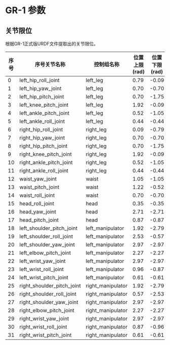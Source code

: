 # GR-1 参数

## 关节限位

根据GR-1正式版URDF文件提取出的关节限位。

| 序号 | 序号关节名称                 | 控制组名称        | 位置上限 (rad) | 位置下限 (rad) | 速度上限 (rad/s) | 扭矩上限 (Nm) |
|-------|----------------------------|-------------------|-------------------|-------------------|------------------------|-------------------|
| 0     | left_hip_roll_joint        | left_leg          | 0.79              | -0.09             | 7.64                   | 84.18             |
| 1     | left_hip_yaw_joint         | left_leg          | 0.70              | -0.70             | 9.80                   | 65.00             |
| 2     | left_hip_pitch_joint       | left_leg          | 0.70              | -1.75             | 18.54                  | 135.00            |
| 3     | left_knee_pitch_joint      | left_leg          | 1.92              | -0.09             | 18.53                  | 135.00            |
| 4     | left_ankle_pitch_joint     | left_leg          | 0.52              | -1.05             | 10.26                  | 41.67             |
| 5     | left_ankle_roll_joint      | left_leg          | 0.44              | -0.44             | 10.26                  | 41.67             |
| 6     | right_hip_roll_joint       | right_leg         | 0.09              | -0.79             | 7.64                   | 84.18             |
| 7     | right_hip_yaw_joint        | right_leg         | 0.70              | -0.70             | 9.80                   | 65.00             |
| 8     | right_hip_pitch_joint      | right_leg         | 0.70              | -1.75             | 18.54                  | 135.00            |
| 9     | right_knee_pitch_joint     | right_leg         | 1.92              | -0.09             | 18.54                  | 135.00            |
| 10    | right_ankle_pitch_joint    | right_leg         | 0.52              | -1.05             | 10.26                  | 41.67             |
| 11    | right_ankle_roll_joint     | right_leg         | 0.44              | -0.44             | 10.26                  | 41.67             |
| 12    | waist_yaw_joint            | waist             | 1.05              | -1.05             | 9.80                   | 65.00             |
| 13    | waist_pitch_joint          | waist             | 1.22              | -0.52             | 9.80                   | 65.00             |
| 14    | waist_roll_joint           | waist             | 0.70              | -0.70             | 9.80                   | 65.00             |
| 15    | head_roll_joint            | head              | 0.35              | -0.35             | 15.08                  | 5.25              |
| 16    | head_yaw_joint             | head              | 2.71              | -2.71             | 15.08                  | 5.25              |
| 17    | head_pitch_joint           | head              | 0.87              | -0.87             | 15.08                  | 5.25              |
| 18    | left_shoulder_pitch_joint  | left_manipulator  | 1.92              | -2.79             | 6.28                   | 38.46             |
| 19    | left_shoulder_roll_joint   | left_manipulator  | 2.53              | -0.57             | 6.28                   | 38.46             |
| 20    | left_shoulder_yaw_joint    | left_manipulator  | 2.97              | -2.97             | 5.24                   | 30.30             |
| 21    | left_elbow_pitch_joint     | left_manipulator  | 2.27              | -2.27             | 5.24                   | 30.30             |
| 22    | left_wrist_yaw_joint       | left_manipulator  | 2.97              | -2.97             | 16.55                  | 13.17             |
| 23    | left_wrist_roll_joint      | left_manipulator  | 0.96              | -0.87             | 15.08                  | 5.25              |
| 24    | left_wrist_pitch_joint     | left_manipulator  | 0.61              | -0.61             | 15.08                  | 5.25              |
| 25    | right_shoulder_pitch_joint | right_manipulator | 1.92              | -2.79             | 6.28                   | 38.46             |
| 26    | right_shoulder_roll_joint  | right_manipulator | 0.57              | -2.53             | 6.28                   | 38.46             |
| 27    | right_shoulder_yaw_joint   | right_manipulator | 2.97              | -2.97             | 5.24                   | 30.30             |
| 28    | right_elbow_pitch_joint    | right_manipulator | 2.27              | -2.27             | 5.24                   | 30.30             |
| 29    | right_wrist_yaw_joint      | right_manipulator | 2.97              | -2.97             | 16.55                  | 13.17             |
| 30    | right_wrist_roll_joint     | right_manipulator | 0.87              | -0.96             | 15.08                  | 5.25              |
| 31    | right_wrist_pitch_joint    | right_manipulator | 0.61              | -0.61             | 15.08                  | 5.25              |
